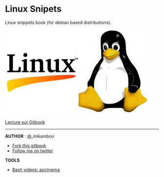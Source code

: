 # Linux Snipets

Linux snippets book (for debian based distributions). 

![](Linux-Logo.jpg)

[Lecture sur Gitbook](http://mikamboo.gitbooks.io/linux-snipets-book/content/)

___

__AUTHOR__ : @_mikamboo

* [Fork this gitbook](https://github.com/mikamboo/linux-snipets-book) 
* [Follow me on twitter](https://twitter.com/_mikamboo)

__TOOLS__

* [Bash videos: asciinema](https://asciinema.org/)